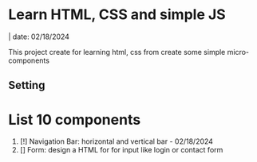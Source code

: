 # Learn HTML, CSS and simple JS

| date: 02/18/2024

This project create for learning html, css from create some simple micro-components

## Setting

# List 10 components

1. [!] Navigation Bar: horizontal and vertical bar - 02/18/2024
2. [] Form: design a HTML for for input like login or contact form
